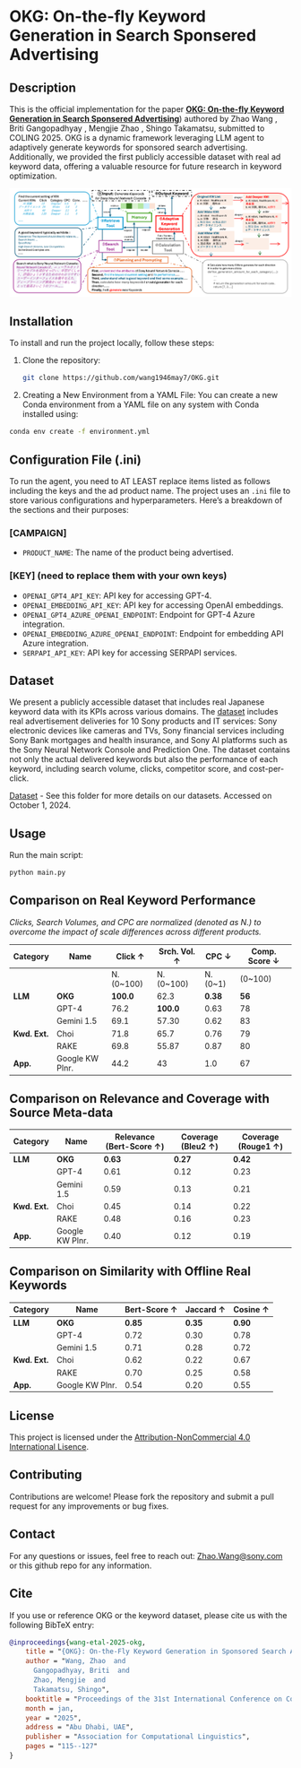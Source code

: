 # OKG: On-the-fly Keyword Generation in Search Sponsered Advertising

## Description

This is the official implementation for the paper [**OKG: On-the-fly Keyword Generation in Search Sponsered Advertising**](https://aclanthology.org/2025.coling-industry.10/)) authored by Zhao Wang , Briti Gangopadhyay , Mengjie Zhao , Shingo Takamatsu,  submitted to COLING 2025. OKG is a dynamic framework leveraging LLM agent to adaptively generate keywords for sponsored search advertising. Additionally, we provided the first publicly accessible dataset with real ad keyword data, offering a valuable resource for future research in keyword optimization. 

![Example Figure](./architecture.png)

## Installation

To install and run the project locally, follow these steps:

1. Clone the repository:
   ```bash
   git clone https://github.com/wang1946may7/OKG.git
   ```

2.  Creating a New Environment from a YAML File: You can create a new Conda environment from a YAML file on any system with Conda installed using:
   ```bash
   conda env create -f environment.yml
```


## Configuration File (.ini)

To run the agent, you need to AT LEAST replace items listed as follows including the keys and the ad product name. 
The project uses an `.ini` file to store various configurations and hyperparameters. Here’s a breakdown of the sections and their purposes:


### [CAMPAIGN]
- `PRODUCT_NAME`: The name of the product being advertised.

### [KEY] (need to replace them with your own keys)
- `OPENAI_GPT4_API_KEY`: API key for accessing GPT-4.
- `OPENAI_EMBEDDING_API_KEY`: API key for accessing OpenAI embeddings.
- `OPENAI_GPT4_AZURE_OPENAI_ENDPOINT`: Endpoint for GPT-4 Azure integration.
- `OPENAI_EMBEDDING_AZURE_OPENAI_ENDPOINT`: Endpoint for embedding API Azure integration.
- `SERPAPI_API_KEY`: API key for accessing SERPAPI services.

## Dataset

We present a publicly accessible dataset that includes real Japanese keyword data with its KPIs across various domains. The [dataset](https://github.com/wang1946may7/OKG/tree/main/dataset) includes real advertisement deliveries for 10 Sony products and IT services: Sony electronic devices like cameras and TVs, Sony financial services including Sony Bank mortgages and health insurance, and Sony AI platforms such as the Sony Neural Network Console and Prediction One. The dataset contains not only the actual delivered keywords but also the performance of each keyword, including search volume, clicks, competitor score, and cost-per-click.

[Dataset](https://github.com/wang1946may7/OKG/tree/main/dataset) - See this folder for more details on our datasets. Accessed on October 1, 2024.

## Usage
Run the main script:
   ```bash
   python main.py
   ```

## Comparison on Real Keyword Performance
*Clicks, Search Volumes, and CPC are normalized (denoted as N.) to overcome the impact of scale differences across different products.*

| Category  | Name           | Click ↑  | Srch. Vol. ↑  | CPC ↓  | Comp. Score ↓ |
|-----------|--------------|----------|-------------|--------|-------------|
|           |              | N. (0~100) | N. (0~100) | N. (0~1) | (0~100) |
| **LLM**   | **OKG**      | **100.0**  | 62.3        | **0.38** | **56**  |
|           | GPT-4        | 76.2       | **100.0**   | 0.63    | 78       |
|           | Gemini 1.5   | 69.1       | 57.30       | 0.62    | 83       |
| **Kwd. Ext.** | Choi     | 71.8       | 65.7        | 0.76    | 79       |
|           | RAKE        | 69.8       | 55.87       | 0.87    | 80       |
| **App.**  | Google KW Plnr. | 44.2   | 43          | 1.0     | 67       |

## Comparison on Relevance and Coverage with Source Meta-data

| Category   | Name            | Relevance (Bert-Score ↑) | Coverage (Bleu2 ↑) | Coverage (Rouge1 ↑) |
|------------|---------------|--------------------|----------------|----------------|
| **LLM**    | **OKG**       | **0.63**          | **0.27**       | **0.42**       |
|            | GPT-4         | 0.61              | 0.12           | 0.23           |
|            | Gemini 1.5    | 0.59              | 0.13           | 0.21           |
| **Kwd. Ext.** | Choi       | 0.45              | 0.14           | 0.22           |
|            | RAKE         | 0.48              | 0.16           | 0.23           |
| **App.**   | Google KW Plnr. | 0.40            | 0.12           | 0.19           |

## Comparison on Similarity with Offline Real Keywords

| Category   | Name            | Bert-Score ↑ | Jaccard ↑ | Cosine ↑ |
|------------|---------------|-------------|---------|--------|
| **LLM**    | **OKG**       | **0.85**    | **0.35** | **0.90** |
|            | GPT-4         | 0.72        | 0.30    | 0.78    |
|            | Gemini 1.5    | 0.71        | 0.28    | 0.72    |
| **Kwd. Ext.** | Choi       | 0.62        | 0.22    | 0.67    |
|            | RAKE         | 0.70        | 0.25    | 0.58    |
| **App.**   | Google KW Plnr. | 0.54      | 0.20    | 0.55    |


## License
This project is licensed under the [Attribution-NonCommercial 4.0 International Lisence](https://creativecommons.org/licenses/by-nc/4.0/legalcode.en).

## Contributing
Contributions are welcome! Please fork the repository and submit a pull request for any improvements or bug fixes.

## Contact
For any questions or issues, feel free to reach out: Zhao.Wang@sony.com or this github repo for any information.

## Cite
If you use or reference OKG or the keyword dataset, please cite us with the following BibTeX entry:
```bibtex
@inproceedings{wang-etal-2025-okg,
    title = "{OKG}: On-the-Fly Keyword Generation in Sponsored Search Advertising",
    author = "Wang, Zhao  and
      Gangopadhyay, Briti  and
      Zhao, Mengjie  and
      Takamatsu, Shingo",
    booktitle = "Proceedings of the 31st International Conference on Computational Linguistics: Industry Track",
    month = jan,
    year = "2025",
    address = "Abu Dhabi, UAE",
    publisher = "Association for Computational Linguistics",
    pages = "115--127"
}

